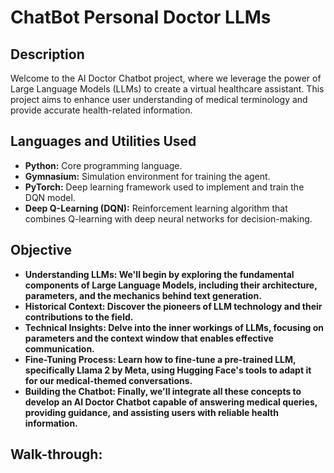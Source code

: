 # ChatBot Personal Doctor LLMs

## Description

Welcome to the AI Doctor Chatbot project, where we leverage the power of Large Language Models (LLMs) to create a virtual healthcare assistant. This project aims to enhance user understanding of medical terminology and provide accurate health-related information.

## Languages and Utilities Used

- **Python:** Core programming language.
- **Gymnasium:** Simulation environment for training the agent.
- **PyTorch:** Deep learning framework used to implement and train the DQN model.
- **Deep Q-Learning (DQN):** Reinforcement learning algorithm that combines Q-learning with deep neural networks for decision-making.

## Objective

- **Understanding LLMs: We'll begin by exploring the fundamental components of Large Language Models, including their architecture, parameters, and the mechanics behind text generation.**
- **Historical Context: Discover the pioneers of LLM technology and their contributions to the field.**
- **Technical Insights: Delve into the inner workings of LLMs, focusing on parameters and the context window that enables effective communication.**
- **Fine-Tuning Process: Learn how to fine-tune a pre-trained LLM, specifically Llama 2 by Meta, using Hugging Face's tools to adapt it for our medical-themed conversations.**
- **Building the Chatbot: Finally, we'll integrate all these concepts to develop an AI Doctor Chatbot capable of answering medical queries, providing guidance, and assisting users with reliable health information.**
  

## Walk-through:
